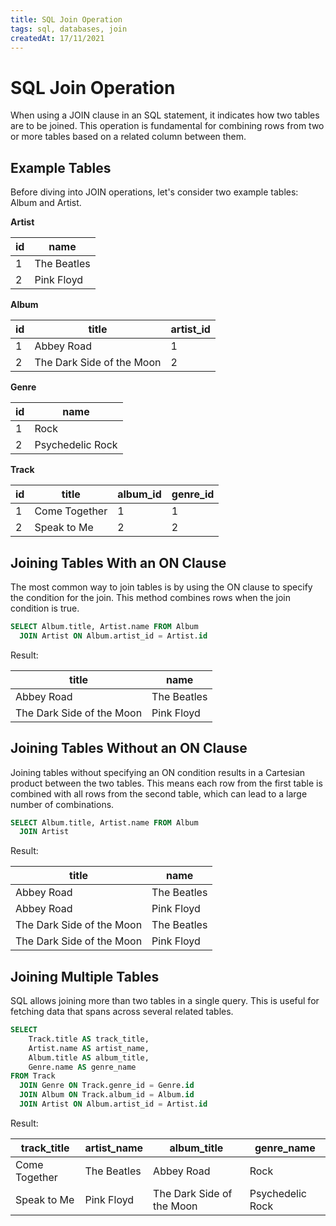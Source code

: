 ```yaml
---
title: SQL Join Operation
tags: sql, databases, join
createdAt: 17/11/2021
---
```


# SQL Join Operation

When using a JOIN clause in an SQL statement, it indicates how two tables are to be joined. This operation is
fundamental for combining rows from two or more tables based on a related column between them.

## Example Tables

Before diving into JOIN operations, let's consider two example tables: Album and Artist.

**Artist**

| id  | name        |
| --- | ----------- |
| 1   | The Beatles |
| 2   | Pink Floyd  |

**Album**

| id  | title                     | artist_id |
| --- | ------------------------- | --------- |
| 1   | Abbey Road                | 1         |
| 2   | The Dark Side of the Moon | 2         |

**Genre**

| id  | name             |
| --- | ---------------- |
| 1   | Rock             |
| 2   | Psychedelic Rock |

**Track**

| id  | title         | album_id | genre_id |
| --- | ------------- | -------- | -------- |
| 1   | Come Together | 1        | 1        |
| 2   | Speak to Me   | 2        | 2        |

## Joining Tables With an ON Clause

The most common way to join tables is by using the ON clause to specify the condition for the join. This method combines
rows when the join condition is true.

```sql
SELECT Album.title, Artist.name FROM Album
  JOIN Artist ON Album.artist_id = Artist.id
```

Result:

| title                     | name        |
| ------------------------- | ----------- |
| Abbey Road                | The Beatles |
| The Dark Side of the Moon | Pink Floyd  |

## Joining Tables Without an ON Clause

Joining tables without specifying an ON condition results in a Cartesian product between the two tables. This means each
row from the first table is combined with all rows from the second table, which can lead to a large number of
combinations.

```sql
SELECT Album.title, Artist.name FROM Album
  JOIN Artist
```

Result:

| title                     | name        |
| ------------------------- | ----------- |
| Abbey Road                | The Beatles |
| Abbey Road                | Pink Floyd  |
| The Dark Side of the Moon | The Beatles |
| The Dark Side of the Moon | Pink Floyd  |

## Joining Multiple Tables

SQL allows joining more than two tables in a single query. This is useful for fetching data that spans across several
related tables.

```sql
SELECT
    Track.title AS track_title,
    Artist.name AS artist_name,
    Album.title AS album_title,
    Genre.name AS genre_name
FROM Track
  JOIN Genre ON Track.genre_id = Genre.id
  JOIN Album ON Track.album_id = Album.id
  JOIN Artist ON Album.artist_id = Artist.id
```

Result:

| track_title   | artist_name | album_title               | genre_name       |
| ------------- | ----------- | ------------------------- | ---------------- |
| Come Together | The Beatles | Abbey Road                | Rock             |
| Speak to Me   | Pink Floyd  | The Dark Side of the Moon | Psychedelic Rock |

